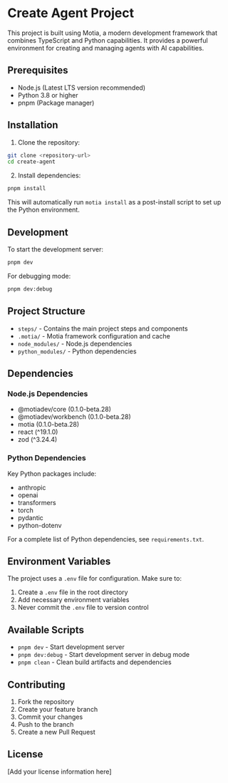 # Create Agent Project

This project is built using Motia, a modern development framework that combines TypeScript and Python capabilities. It provides a powerful environment for creating and managing agents with AI capabilities.

## Prerequisites

- Node.js (Latest LTS version recommended)
- Python 3.8 or higher
- pnpm (Package manager)

## Installation

1. Clone the repository:
```bash
git clone <repository-url>
cd create-agent
```

2. Install dependencies:
```bash
pnpm install
```

This will automatically run `motia install` as a post-install script to set up the Python environment.

## Development

To start the development server:
```bash
pnpm dev
```

For debugging mode:
```bash
pnpm dev:debug
```

## Project Structure

- `steps/` - Contains the main project steps and components
- `.motia/` - Motia framework configuration and cache
- `node_modules/` - Node.js dependencies
- `python_modules/` - Python dependencies

## Dependencies

### Node.js Dependencies
- @motiadev/core (0.1.0-beta.28)
- @motiadev/workbench (0.1.0-beta.28)
- motia (0.1.0-beta.28)
- react (^19.1.0)
- zod (^3.24.4)

### Python Dependencies
Key Python packages include:
- anthropic
- openai
- transformers
- torch
- pydantic
- python-dotenv

For a complete list of Python dependencies, see `requirements.txt`.

## Environment Variables

The project uses a `.env` file for configuration. Make sure to:
1. Create a `.env` file in the root directory
2. Add necessary environment variables
3. Never commit the `.env` file to version control

## Available Scripts

- `pnpm dev` - Start development server
- `pnpm dev:debug` - Start development server in debug mode
- `pnpm clean` - Clean build artifacts and dependencies

## Contributing

1. Fork the repository
2. Create your feature branch
3. Commit your changes
4. Push to the branch
5. Create a new Pull Request

## License

[Add your license information here] 